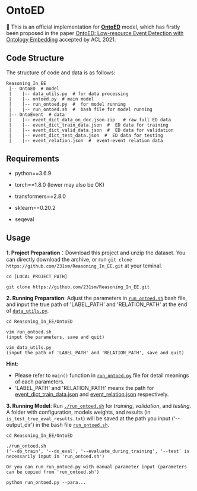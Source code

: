 # OntoED

🍎 This is an official implementation for [**OntoED**](https://github.com/231sm/Reasoning_In_EE/tree/main/OntoED) model, which has firstly been proposed in the paper [OntoED: Low-resource Event Detection with Ontology Embedding](https://arxiv.org/pdf/2105.10922.pdf) accepted by ACL 2021. 

## Code Structure
The structure of code and data is as follows: 

```
Reasoning_In_EE
 |-- OntoED  # model
 |    |-- data_utils.py  # for data processing
 |    |-- ontoed.py  # main model
 |    |-- run_ontoed.py  #  for model running
 |    |-- run_ontoed.sh  #  bash file for model running
 |-- OntoEvent  # data
 |    |-- event_dict_data_on_doc.json.zip   # raw full ED data
 |    |-- event_dict_train_data.json  #  ED data for training
 |    |-- event_dict_valid_data.json  #  ED data for validation
 |    |-- event_dict_test_data.json  #  ED data for testing
 |    |-- event_relation.json  #  event-event relation data
```

## Requirements

- python==3.6.9

- torch==1.8.0 (lower may also be OK)

- transformers==2.8.0

- sklearn==0.20.2

- seqeval


## Usage

**1. Project Preparation**：Download this project and unzip the dataset. You can directly download the archive, or run ```git clone https://github.com/231sm/Reasoning_In_EE.git``` at your teminal. 

```
cd [LOCAL_PROJECT_PATH]

git clone https://github.com/231sm/Reasoning_In_EE.git
```

**2. Running Preparation**: Adjust the parameters in [```run_ontoed.sh```](https://github.com/231sm/Reasoning_In_EE/tree/main/OntoED/run_ontoed.sh) bash file, and input the true path of 'LABEL\_PATH' and 'RELATION\_PATH' at the end of [```data_utils.py```](https://github.com/231sm/Reasoning_In_EE/tree/main/OntoED/data_utils.py). 

```
cd Reasoning_In_EE/OntoED

vim run_ontoed.sh
(input the parameters, save and quit)

vim data_utils.py
(input the path of 'LABEL_PATH' and 'RELATION_PATH', save and quit)
```
**Hint**:  

- Please refer to ```main()``` function in [```run_ontoed.py```](https://github.com/231sm/Reasoning_In_EE/tree/main/OntoED/run_ontoed.py) file for detail meanings of each parameters. 
- 'LABEL\_PATH' and 'RELATION\_PATH' means the path for [event\_dict\_train_data.json](https://github.com/231sm/Reasoning_In_EE/tree/main/OntoEvent/event_dict_train_data.json) and [event_relation.json](https://github.com/231sm/Reasoning_In_EE/tree/main/OntoEvent/event_relation.json) respectively. 

**3. Running Model**: Run [```./run_ontoed.sh```](https://github.com/231sm/Reasoning_In_EE/tree/main/OntoED/run_ontoed.sh) for *training*, *validation*, and *testing*. 
A folder with configuration, models weights, and results (in ```is_test_true_eval_results.txt```) will be saved at the path you input ('--output_dir') in the bash file [```run_ontoed.sh```](https://github.com/231sm/Reasoning_In_EE/tree/main/OntoED/run_ontoed.sh). 

```
cd Reasoning_In_EE/OntoED

./run_ontoed.sh
('--do_train', '--do_eval', '--evaluate_during_training', '--test' is necessarily input in 'run_ontoed.sh')

Or you can run run_ontoed.py with manual parameter input (parameters can be copied from 'run_ontoed.sh')

python run_ontoed.py --para... 
```

